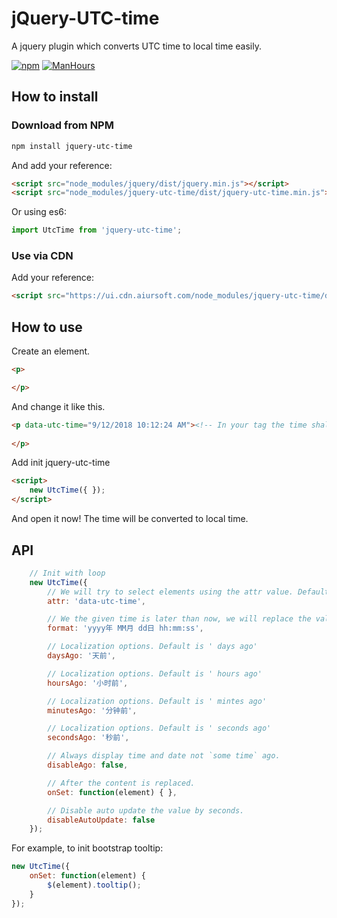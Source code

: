 # jQuery-UTC-time

A jquery plugin which converts UTC time to local time easily.

[![npm](https://img.shields.io/npm/v/jquery-utc-time.svg?style=flat)](https://www.npmjs.com/package/jquery-utc-time)
[![ManHours](https://manhours.aiursoft.cn/r/gitlab.aiursoft.cn/anduin/jQuery-UTC-time.svg)](https://gitlab.aiursoft.cn/anduin/jQuery-UTC-time/-/commits/master?ref_type=heads)

## How to install

### Download from NPM

```bash
npm install jquery-utc-time
```

And add your reference:

```html
<script src="node_modules/jquery/dist/jquery.min.js"></script>
<script src="node_modules/jquery-utc-time/dist/jquery-utc-time.min.js"></script>
```

Or using es6:

```javascript
import UtcTime from 'jquery-utc-time';
```

### Use via CDN

Add your reference:

```html
<script src="https://ui.cdn.aiursoft.com/node_modules/jquery-utc-time/dist/jquery-utc-time.min.js"></script>
```

## How to use

Create an element.

```html
<p>

</p>
```

And change it like this.

```html
<p data-utc-time="9/12/2018 10:12:24 AM"><!-- In your tag the time shall be an UTC time -->
  
</p>
```

Add init jquery-utc-time

```html
<script>
    new UtcTime({ });
</script>
```

And open it now! The time will be converted to local time.

## API

```javascript
    // Init with loop
    new UtcTime({
        // We will try to select elements using the attr value. Default value is 'data-utc-time'.
        attr: 'data-utc-time',

        // We the given time is later than now, we will replace the value to its local time using the format. If format is not specified, we will just convert it to local string.
        format: 'yyyy年 MM月 dd日 hh:mm:ss',

        // Localization options. Default is ' days ago'
        daysAgo: '天前',

        // Localization options. Default is ' hours ago'
        hoursAgo: '小时前',

        // Localization options. Default is ' mintes ago'
        minutesAgo: '分钟前',

        // Localization options. Default is ' seconds ago'
        secondsAgo: '秒前',

        // Always display time and date not `some time` ago.
        disableAgo: false,

        // After the content is replaced.
        onSet: function(element) { },

        // Disable auto update the value by seconds.
        disableAutoUpdate: false
    });
```

For example, to init bootstrap tooltip:

```javascript
new UtcTime({
    onSet: function(element) {
        $(element).tooltip();
    }
});
```
